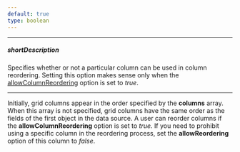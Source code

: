 ```yaml
---
default: true
type: boolean
---
```

---
##### shortDescription
Specifies whether or not a particular column can be used in column reordering. Setting this option makes sense only when the [allowColumnReordering](/api-reference/10%20UI%20Widgets/dxDataGrid/1%20Configuration/allowColumnReordering.md '/Documentation/ApiReference/UI_Widgets/dxDataGrid/Configuration/#allowColumnReordering') option is set to *true*.

---
Initially, grid columns appear in the order specified by the **columns** array. When this array is not specified, grid columns have the same order as the fields of the first object in the data source. A user can reorder columns if the **allowColumnReordering** option is set to *true*. If you need to prohibit using a specific column in the reordering process, set the **allowReordering** option of this column to *false*.